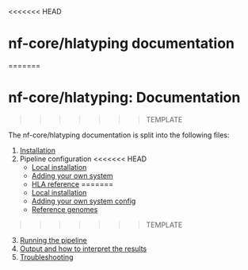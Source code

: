 <<<<<<< HEAD
# nf-core/hlatyping documentation
=======
# nf-core/hlatyping: Documentation
>>>>>>> TEMPLATE

The nf-core/hlatyping documentation is split into the following files:

1. [Installation](https://nf-co.re/usage/installation)
2. Pipeline configuration
<<<<<<< HEAD
    * [Local installation](configuration/local.md)
    * [Adding your own system](configuration/adding_your_own.md)
    * [HLA reference](references.md)
=======
    * [Local installation](https://nf-co.re/usage/local_installation)
    * [Adding your own system config](https://nf-co.re/usage/adding_own_config)
    * [Reference genomes](https://nf-co.re/usage/reference_genomes)
>>>>>>> TEMPLATE
3. [Running the pipeline](usage.md)
4. [Output and how to interpret the results](output.md)
5. [Troubleshooting](https://nf-co.re/usage/troubleshooting)

